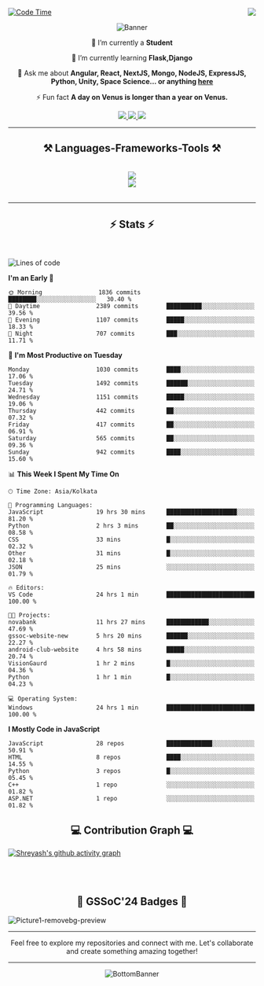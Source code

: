 <div>
 
<img align="right" src="https://visitor-badge.laobi.icu/badge?page_id=shreyash3087.shreyash3087" />

 [![Code Time](https://wakatime.com/badge/user/cd5f70df-e644-46f4-a03b-e1ce78615131.svg)](https://wakatime.com/@cd5f70df-e644-46f4-a03b-e1ce78615131)
 
</div>


<div align="center">
 
![Banner](https://github.com/user-attachments/assets/fe33d289-b057-4d85-ad76-3103802aa9e1)

</div>


<div align="center">
 
 🔭 I’m currently a **Student** 
 
 🌱 I’m currently learning **Flask,Django**

💬 Ask me about **Angular, React, NextJS, Mongo, NodeJS, ExpressJS, Python, Unity, Space Science... or anything [here](https://github.com/shreyash3087/shreyash3087/issues)**

⚡ Fun fact **A day on Venus is longer than a year on Venus.**

</div>
 
<div align="center"> 
  <a href="mailto:shreyash3087@gmail.com">
    <img src="https://img.shields.io/badge/Gmail-333333?style=for-the-badge&logo=gmail&logoColor=red" />
  </a>
  <a href="https://www.linkedin.com/in/shreyash-srivastava-1a1161280" target="_blank">
    <img src="https://img.shields.io/badge/LinkedIn-0077B5?style=for-the-badge&logo=linkedin&logoColor=white" target="_blank" />
  </a>
  <a href="https://github.com/shreyash3087" target="_blank">
     <img src="https://img.shields.io/badge/Github-FF5722?style=for-the-badge&logo=github&logoColor=white" target="_blank" />
  </a>
</div>
<hr/>
 
<h2 align="center">⚒️ Languages-Frameworks-Tools ⚒️</h2>
<br/>
<div align="center">
    <img src="https://skillicons.dev/icons?i=react,bootstrap,html,css,vscode,github,figma,cpp,vercel,netlify" /><br>
    <img src="https://skillicons.dev/icons?i=tailwind,git,nodejs,python,javascript,typescript,express,firebase,mongodb,nextjs,unity,azure,blender" /><br>
</div>

<br/>
<hr/>

<h2 align="center">⚡ Stats ⚡</h2>

<br>
<div>
 
 
<!--START_SECTION:waka-->
![Lines of code](https://img.shields.io/badge/From%20Hello%20World%20I%27ve%20Written-4.5%20million%20lines%20of%20code-blue)

**I'm an Early 🐤** 

```text
🌞 Morning                1836 commits        ████████░░░░░░░░░░░░░░░░░   30.40 % 
🌆 Daytime                2389 commits        ██████████░░░░░░░░░░░░░░░   39.56 % 
🌃 Evening                1107 commits        █████░░░░░░░░░░░░░░░░░░░░   18.33 % 
🌙 Night                  707 commits         ███░░░░░░░░░░░░░░░░░░░░░░   11.71 % 
```
📅 **I'm Most Productive on Tuesday** 

```text
Monday                   1030 commits        ████░░░░░░░░░░░░░░░░░░░░░   17.06 % 
Tuesday                  1492 commits        ██████░░░░░░░░░░░░░░░░░░░   24.71 % 
Wednesday                1151 commits        █████░░░░░░░░░░░░░░░░░░░░   19.06 % 
Thursday                 442 commits         ██░░░░░░░░░░░░░░░░░░░░░░░   07.32 % 
Friday                   417 commits         ██░░░░░░░░░░░░░░░░░░░░░░░   06.91 % 
Saturday                 565 commits         ██░░░░░░░░░░░░░░░░░░░░░░░   09.36 % 
Sunday                   942 commits         ████░░░░░░░░░░░░░░░░░░░░░   15.60 % 
```


📊 **This Week I Spent My Time On** 

```text
🕑︎ Time Zone: Asia/Kolkata

💬 Programming Languages: 
JavaScript               19 hrs 30 mins      ████████████████████░░░░░   81.20 % 
Python                   2 hrs 3 mins        ██░░░░░░░░░░░░░░░░░░░░░░░   08.58 % 
CSS                      33 mins             █░░░░░░░░░░░░░░░░░░░░░░░░   02.32 % 
Other                    31 mins             █░░░░░░░░░░░░░░░░░░░░░░░░   02.18 % 
JSON                     25 mins             ░░░░░░░░░░░░░░░░░░░░░░░░░   01.79 % 

🔥 Editors: 
VS Code                  24 hrs 1 min        █████████████████████████   100.00 % 

🐱‍💻 Projects: 
novabank                 11 hrs 27 mins      ████████████░░░░░░░░░░░░░   47.69 % 
gssoc-website-new        5 hrs 20 mins       ██████░░░░░░░░░░░░░░░░░░░   22.27 % 
android-club-website     4 hrs 58 mins       █████░░░░░░░░░░░░░░░░░░░░   20.74 % 
VisionGaurd              1 hr 2 mins         █░░░░░░░░░░░░░░░░░░░░░░░░   04.36 % 
Python                   1 hr 1 min          █░░░░░░░░░░░░░░░░░░░░░░░░   04.23 % 

💻 Operating System: 
Windows                  24 hrs 1 min        █████████████████████████   100.00 % 
```

**I Mostly Code in JavaScript** 

```text
JavaScript               28 repos            █████████████░░░░░░░░░░░░   50.91 % 
HTML                     8 repos             ████░░░░░░░░░░░░░░░░░░░░░   14.55 % 
Python                   3 repos             █░░░░░░░░░░░░░░░░░░░░░░░░   05.45 % 
C++                      1 repo              ░░░░░░░░░░░░░░░░░░░░░░░░░   01.82 % 
ASP.NET                  1 repo              ░░░░░░░░░░░░░░░░░░░░░░░░░   01.82 % 
```




<!--END_SECTION:waka-->

</div>

<div>
  <div align="center" ><h2 align="center">💻 Contribution Graph 💻</h2></div>
 
  [![Shreyash's github activity graph](https://github-readme-activity-graph.vercel.app/graph?username=shreyash3087&hide_border=true&theme=github)](https://github.com/ashutosh00710/github-readme-activity-graph)
 
</div>

<br/><br/>

<h2 align="center">🔰 GSSoC'24 Badges 🔰</h2>

![Picture1-removebg-preview](https://github.com/user-attachments/assets/4ece96a5-043a-44df-b51b-40738d3603ff)

<div align="center"> 
  <hr/>
  Feel free to explore my repositories and connect with me. Let's collaborate and create something amazing together!
  <hr/>
</div>

<div align="center">
 
![BottomBanner](https://github.com/user-attachments/assets/7afe064f-9b9f-401d-bec1-35c8625bb3dc)

</div>

